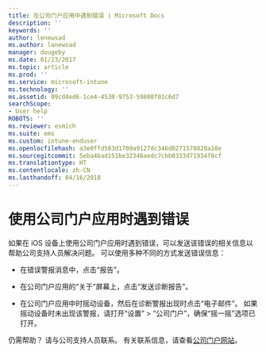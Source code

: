 ```yaml
---
title: 在公司门户应用中遇到错误 | Microsoft Docs
description: ''
keywords: ''
author: lenewsad
ms.author: lanewsad
manager: dougeby
ms.date: 01/23/2017
ms.topic: article
ms.prod: ''
ms.service: microsoft-intune
ms.technology: ''
ms.assetid: 09cd4ed6-1ce4-4530-9753-59808f01c6d7
searchScope:
- User help
ROBOTS: ''
ms.reviewer: esmich
ms.suite: ems
ms.custom: intune-enduser
ms.openlocfilehash: a3e0ffd583d1709a9127dc346d0271578820a10e
ms.sourcegitcommit: 5eba4bad151be32346aedc7cbb0333d71934f8cf
ms.translationtype: HT
ms.contentlocale: zh-CN
ms.lasthandoff: 04/16/2018
---
```

# <a name="you-get-an-error-while-using-the-company-portal-app"></a>使用公司门户应用时遇到错误

如果在 iOS 设备上使用公司门户应用时遇到错误，可以发送该错误的相关信息以帮助公司支持人员解决问题。 可以使用多种不同的方式发送错误信息：

-   在错误警报消息中，点击“报告”。

-   在公司门户应用的“关于”屏幕上，点击“发送诊断报告”。

-   在公司门户应用中时摇动设备，然后在诊断警报出现时点击“电子邮件”。 如果摇动设备时未出现该警报，请打开“设置” > “公司门户”，确保“摇一摇”选项已打开。

仍需帮助？ 请与公司支持人员联系。 有关联系信息，请查看[公司门户网站](https://portal.manage.microsoft.com#HelpDeskDialog)。
